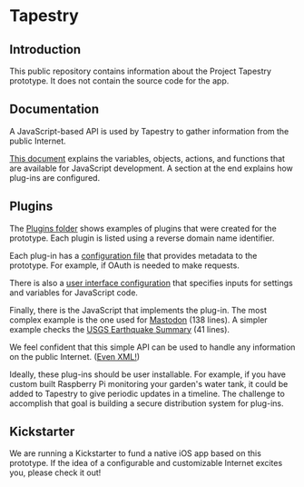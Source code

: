 # Tapestry

## Introduction

This public repository contains information about the Project Tapestry prototype. It does not contain the source code for the app.

## Documentation

A JavaScript-based API is used by Tapestry to gather information from the public Internet.

[This document](Documentation/API.md) explains the variables, objects, actions, and functions that are available for JavaScript development. A section at the end explains how plug-ins are configured.

## Plugins

The [Plugins folder](Plugins) shows examples of plugins that were created for the prototype. Each plugin is listed using a reverse domain name identifier.

Each plug-in has a [configuration file](Plugins/org.joinmastodon/plugin-config.json) that provides metadata to the prototype. For example, if OAuth is needed to make requests.

There is also a [user interface configuration](Plugins/org.joinmastodon/ui-config.json) that specifies inputs for settings and variables for JavaScript code.

Finally, there is the JavaScript that implements the plug-in. The most complex example is the one used for [Mastodon](Plugins/org.joinmastodon/plugin.js) (138 lines). A simpler example checks the [USGS Earthquake Summary](Plugins/gov.usgs.earthquake/plugin.js) (41 lines).

We feel confident that this simple API can be used to handle any information on the public Internet. ([Even XML!](Plugins/xml.feed/plugin.js))

Ideally, these plug-ins should be user installable. For example, if you have custom built Raspberry Pi monitoring your garden's water tank, it could be added to Tapestry to give periodic updates in a timeline. The challenge to accomplish that goal is building a secure distribution system for plug-ins.

## Kickstarter

We are running a Kickstarter to fund a native iOS app based on this prototype. If the idea of a configurable and customizable Internet excites you, please check it out!
